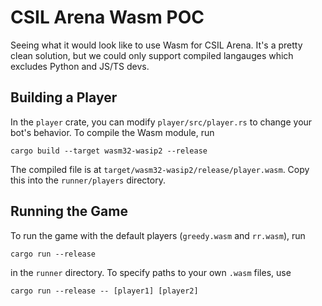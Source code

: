 # CSIL Arena Wasm POC

Seeing what it would look like to use Wasm for CSIL Arena. It's a pretty clean solution,
but we could only support compiled langauges which excludes Python and JS/TS devs.

## Building a Player

In the `player` crate, you can modify `player/src/player.rs` to change your bot's behavior.
To compile the Wasm module, run

```
cargo build --target wasm32-wasip2 --release
```

The compiled file is at `target/wasm32-wasip2/release/player.wasm`. Copy this into the
`runner/players` directory.

## Running the Game

To run the game with the default players (`greedy.wasm` and `rr.wasm`), run

```
cargo run --release
```

in the `runner` directory. To specify paths to your own `.wasm` files, use

```
cargo run --release -- [player1] [player2]
```

